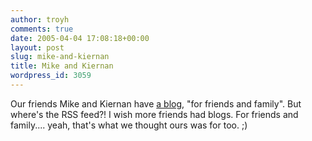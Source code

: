 ```yaml
---
author: troyh
comments: true
date: 2005-04-04 17:08:18+00:00
layout: post
slug: mike-and-kiernan
title: Mike and Kiernan
wordpress_id: 3059
---
```


Our friends Mike and Kiernan have [a blog](http://www.mikeandkiernan.blogspot.com/), "for friends and family". But where's the RSS feed?! I wish more friends had blogs. For friends and family.... yeah, that's what we thought ours was for too. ;)
